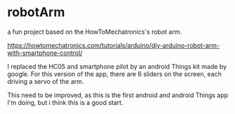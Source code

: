 # robotArm

a fun project based on the HowToMechatronics's robot arm.

https://howtomechatronics.com/tutorials/arduino/diy-arduino-robot-arm-with-smartphone-control/

I replaced the HC05 and smartphone pilot by an android Things kit made by google.
For this version of the app, there are 6 sliders on the screen, each driving a servo of the arm.

This need to be improved, as this is the first android and android Things app I'm doing, but i think this is a good start.

